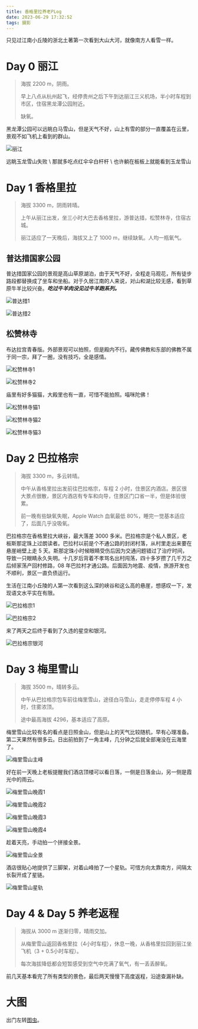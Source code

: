 ```yaml
---
title: 香格里拉养老PLog
date: 2023-06-29 17:32:52
tags: 摄影
---
```


只见过江南小丘陵的浙北土著第一次看到大山大河，就像南方人看雪一样。

# Day 0 丽江

> 海拔 2200 m，阴雨。
>
> 早上八点从杭州起飞，经停贵州之后下午到达丽江三义机场，半小时车程到市区，住宿黑龙潭公园附近。
>
> 缺氧。

黑龙潭公园可以远眺白马雪山，但是天气不好，山上有雪的部分一直覆盖在云里，景观不如飞机上看到的群山。

![丽江](https://pic.shaoyecheng.com/blog/xianggelila/%E4%B8%BD%E6%B1%9F.jpg)

远眺玉龙雪山失败 \ 那就多吃点红伞伞白杆杆 \ 也许躺在板板上就能看到玉龙雪山

# Day 1 香格里拉

> 海拔 3300 m，阴雨转晴。
>
> 上午从丽江出发，坐三小时大巴去香格里拉，游普达措，松赞林寺，住宿古城。
>
> 丽江适应了一天晚后，海拔又上了 1000 m，继续缺氧。人均一瓶氧气。

## 普达措国家公园

普达措国家公园的景观是高山草原湖泊，由于天气不好，全程走马观花，所有徒步路段都替换成了坐车和坐船。对于久居江南的人来说，对山和湖比较无感，看到草原牛羊比较兴奋。***吃过牛羊肉没见过牛羊跑系列。***

![普达措1](https://pic.shaoyecheng.com/blog/xianggelila/%E6%99%AE%E8%BE%BE%E6%8E%AA1.jpg)

![普达措2](https://pic.shaoyecheng.com/blog/xianggelila/%E6%99%AE%E8%BE%BE%E6%8E%AA2.jpg)

## 松赞林寺

布达拉宫青春版。外部景观可以拍照，但是殿内不行。藏传佛教和东部的佛教不属于同一宗，拜了一圈，没有技巧，全是感情。

![松赞林寺1](https://pic.shaoyecheng.com/blog/xianggelila/%E6%9D%BE%E8%B5%9E%E6%9E%97%E5%AF%BA1.jpg)

![松赞林寺2](https://pic.shaoyecheng.com/blog/xianggelila/%E6%9D%BE%E8%B5%9E%E6%9E%97%E5%AF%BA2.jpg)

庙里有好多猫猫，大殿里也有一直，可惜不能拍照。喵咪陀佛！

![松赞林寺猫1](https://pic.shaoyecheng.com/blog/xianggelila/%E6%9D%BE%E8%B5%9E%E6%9E%97%E5%AF%BA%E7%8C%AB1.jpg)

![松赞林寺猫2](https://pic.shaoyecheng.com/blog/xianggelila/%E6%9D%BE%E8%B5%9E%E6%9E%97%E5%AF%BA%E7%8C%AB2.jpg)

![松赞林寺猫3](https://pic.shaoyecheng.com/blog/xianggelila/%E6%9D%BE%E8%B5%9E%E6%9E%97%E5%AF%BA%E7%8C%AB3.jpg)

# Day 2 巴拉格宗

> 海拔 3300 m，多云转晴。
>
> 中午从香格里拉出发前往巴拉格宗，车程 2 小时，住景区内酒店。景区很大景点很散，景区内酒店有专车和向导，住景区门口省一半，但是体验很累。
>
> 前一晚有些缺氧失眠，Apple Watch 血氧最低 80%，睡完一觉基本适应了，后面几乎没吸氧。

巴拉格宗在香格里拉大峡谷，最大落差 3000 多米。巴拉格宗是个私人景区，老板斯那定珠上过朗读者。巴拉村以前是个不通公路的封闭村落，从村里走出来要在悬崖峭壁上走 5 天。斯那定珠小时候眼睛受伤后因为交通问题错过了治疗时间，导致一只眼睛永久失明。十几岁后背着不孝骂名出村闯荡，四十多岁攒了几千万之后倾家荡产回村修路，08 年巴拉村才通公路。后面因为地震、疫情，旅游开发也不顺利，景区一直负债运行。

生活在江南小丘陵的人第一次看到这么深的峡谷和这么高的悬崖，想感叹一下，发现语文水平实在有限。

![巴拉格宗1](https://pic.shaoyecheng.com/blog/xianggelila/%E5%B7%B4%E6%8B%89%E6%A0%BC%E5%AE%971.jpg)

![巴拉格宗2](https://pic.shaoyecheng.com/blog/xianggelila/%E5%B7%B4%E6%8B%89%E6%A0%BC%E5%AE%972.jpg)

来了两天之后终于看到了久违的星空和银河。

![巴拉格宗银河](https://pic.shaoyecheng.com/blog/xianggelila/%E5%B7%B4%E6%8B%89%E6%A0%BC%E5%AE%97%E9%93%B6%E6%B2%B3.jpg)

# Day 3 梅里雪山

> 海拔 3500 m，晴转多云。
>
> 中午从巴拉格宗包车前往梅里雪山，途径白马雪山，走走停停车程 4 小时，住雾浓顶。
>
> 途中最高海拔 4296，基本适应了高原。

梅里雪山比较有名的看点是日照金山，但是山上的天气比较随机，早有心理准备。第二天果然有很多云。日出前拍到了一角主峰，几分钟之后就全部淹没在云海里了。

![梅里雪山主峰](https://pic.shaoyecheng.com/blog/xianggelila/%E6%A2%85%E9%87%8C%E9%9B%AA%E5%B1%B1%E4%B8%BB%E5%B3%B0.jpg)

好在前一天晚上老板提醒我们酒店顶楼可以看日落，一侧是日落金山，另一侧是霞光中的雨云。

![梅里雪山晚霞1](https://pic.shaoyecheng.com/blog/xianggelila/%E6%A2%85%E9%87%8C%E9%9B%AA%E5%B1%B1%E6%99%9A%E9%9C%9E1.jpg)

![梅里雪山晚霞2](https://pic.shaoyecheng.com/blog/xianggelila/%E6%A2%85%E9%87%8C%E9%9B%AA%E5%B1%B1%E6%99%9A%E9%9C%9E2.jpg)

![梅里雪山晚霞3](https://pic.shaoyecheng.com/blog/xianggelila/%E6%A2%85%E9%87%8C%E9%9B%AA%E5%B1%B1%E6%99%9A%E9%9C%9E3.jpg)

![梅里雪山晚霞4](https://pic.shaoyecheng.com/blog/xianggelila/%E6%A2%85%E9%87%8C%E9%9B%AA%E5%B1%B1%E6%99%9A%E9%9C%9E4.jpg)

趁着天亮，手动拍一个拼接全景。

![梅里雪山全景](https://pic.shaoyecheng.com/blog/xianggelila/%E6%A2%85%E9%87%8C%E9%9B%AA%E5%B1%B1%E5%85%A8%E6%99%AF.jpg)

酒店很贴心地提供了三脚架，对着山峰拍了一个星轨。可惜方向太靠南方，间隔太长裂开成了星链。

![梅里雪山星轨](https://pic.shaoyecheng.com/blog/xianggelila/%E6%A2%85%E9%87%8C%E9%9B%AA%E5%B1%B1%E6%98%9F%E8%BD%A8.jpg)

# Day 4 & Day 5 养老返程

> 海拔从 3000 m 逐渐归零，晴雨交加。
>
> 从梅里雪山返回香格里拉（4小时车程），休息一晚，从香格里拉回到丽江坐飞机（3 + 0.5小时车程）。
>
> 每次海拔降低都会短暂感受到空气中充满了氧气，有一丢丢醉氧。

前几天基本看完了所有类型的景色，最后两天慢慢下高度返程，沿途查漏补缺。

# 大图

出门左转[图虫](https://tuchong.com/14655437/124532540/)。